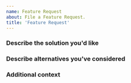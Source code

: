 ```yaml
---
name: Feature Request
about: File a Feature Request.
title: 'Feature Request'
---
```


<!---
Before filing an issue, please review the following:
  Existing Features: https://github.com/hugo-toha/toha#features
  Project Roadmap: https://github.com/hugo-toha/toha#project-roadmap
-->

### Describe the solution you'd like

<!--
  Provide a clear and concise description of what you want to happen.
-->

### Describe alternatives you've considered

<!--
  Let us know about other solutions you've tried or researched.
-->

### Additional context

<!--
  Is there anything else you can add about the proposal?
  You might want to link to related issues here, if you haven't already.
-->
